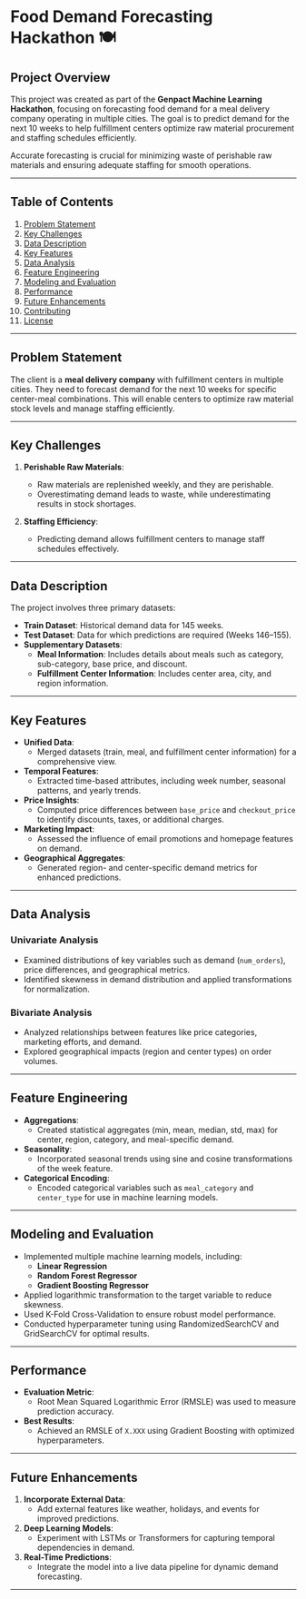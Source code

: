 # Food Demand Forecasting Hackathon 🍽️

## Project Overview
This project was created as part of the **Genpact Machine Learning Hackathon**, focusing on forecasting food demand for a meal delivery company operating in multiple cities. The goal is to predict demand for the next 10 weeks to help fulfillment centers optimize raw material procurement and staffing schedules efficiently.

Accurate forecasting is crucial for minimizing waste of perishable raw materials and ensuring adequate staffing for smooth operations.

---

## Table of Contents
1. [Problem Statement](#problem-statement)
2. [Key Challenges](#key-challenges)
3. [Data Description](#data-description)
4. [Key Features](#key-features)
5. [Data Analysis](#data-analysis)
6. [Feature Engineering](#feature-engineering)
7. [Modeling and Evaluation](#modeling-and-evaluation)
8. [Performance](#performance)
9. [Future Enhancements](#future-enhancements)
10. [Contributing](#contributing)
11. [License](#license)

---

## Problem Statement
The client is a **meal delivery company** with fulfillment centers in multiple cities. They need to forecast demand for the next 10 weeks for specific center-meal combinations. This will enable centers to optimize raw material stock levels and manage staffing efficiently.

---

## Key Challenges
1. **Perishable Raw Materials**:
   - Raw materials are replenished weekly, and they are perishable.
   - Overestimating demand leads to waste, while underestimating results in stock shortages.
   
2. **Staffing Efficiency**:
   - Predicting demand allows fulfillment centers to manage staff schedules effectively.

---

## Data Description
The project involves three primary datasets:
- **Train Dataset**: Historical demand data for 145 weeks.
- **Test Dataset**: Data for which predictions are required (Weeks 146–155).
- **Supplementary Datasets**:
  - **Meal Information**: Includes details about meals such as category, sub-category, base price, and discount.
  - **Fulfillment Center Information**: Includes center area, city, and region information.

---

## Key Features
- **Unified Data**:
  - Merged datasets (train, meal, and fulfillment center information) for a comprehensive view.
- **Temporal Features**:
  - Extracted time-based attributes, including week number, seasonal patterns, and yearly trends.
- **Price Insights**:
  - Computed price differences between `base_price` and `checkout_price` to identify discounts, taxes, or additional charges.
- **Marketing Impact**:
  - Assessed the influence of email promotions and homepage features on demand.
- **Geographical Aggregates**:
  - Generated region- and center-specific demand metrics for enhanced predictions.

---

## Data Analysis
### Univariate Analysis
- Examined distributions of key variables such as demand (`num_orders`), price differences, and geographical metrics.
- Identified skewness in demand distribution and applied transformations for normalization.

### Bivariate Analysis
- Analyzed relationships between features like price categories, marketing efforts, and demand.
- Explored geographical impacts (region and center types) on order volumes.

---

## Feature Engineering
- **Aggregations**:
  - Created statistical aggregates (min, mean, median, std, max) for center, region, category, and meal-specific demand.
- **Seasonality**:
  - Incorporated seasonal trends using sine and cosine transformations of the week feature.
- **Categorical Encoding**:
  - Encoded categorical variables such as `meal_category` and `center_type` for use in machine learning models.

---

## Modeling and Evaluation
- Implemented multiple machine learning models, including:
  - **Linear Regression**
  - **Random Forest Regressor**
  - **Gradient Boosting Regressor**
- Applied logarithmic transformation to the target variable to reduce skewness.
- Used K-Fold Cross-Validation to ensure robust model performance.
- Conducted hyperparameter tuning using RandomizedSearchCV and GridSearchCV for optimal results.

---

## Performance
- **Evaluation Metric**:
  - Root Mean Squared Logarithmic Error (RMSLE) was used to measure prediction accuracy.
- **Best Results**:
  - Achieved an RMSLE of `X.XXX` using Gradient Boosting with optimized hyperparameters.

---

## Future Enhancements
1. **Incorporate External Data**:
   - Add external features like weather, holidays, and events for improved predictions.
2. **Deep Learning Models**:
   - Experiment with LSTMs or Transformers for capturing temporal dependencies in demand.
3. **Real-Time Predictions**:
   - Integrate the model into a live data pipeline for dynamic demand forecasting.

---
